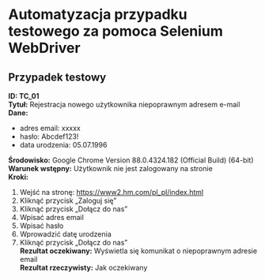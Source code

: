 # Automatyzacja przypadku testowego za pomoca Selenium WebDriver

## Przypadek testowy

**ID: TC_01**  
**Tytuł:** Rejestracja nowego użytkownika niepoprawnym adresem e-mail  
**Dane:**  
 - adres email: xxxxx  
 - hasło: Abcdef123!  
 - data urodzenia: 05.07.1996  
 
**Środowisko:** Google Chrome Version 88.0.4324.182 (Official Build) (64-bit)  
**Warunek wstępny:** Użytkownik nie jest zalogowany na stronie  
**Kroki:**  
1. Wejść na stronę: https://www2.hm.com/pl_pl/index.html  
 2. Kliknąć przycisk „Zaloguj się”  
 3. Kliknąć przycisk „Dołącz do nas”  
 4. Wpisać adres email  
 5. Wpisać hasło  
 6. Wprowadzić datę urodzenia  
 7. Kliknąć przycisk „Dołącz do nas”  
**Rezultat oczekiwany:** Wyświetla się komunikat o niepoprawnym adresie email  
**Rezultat rzeczywisty:** Jak oczekiwany  
